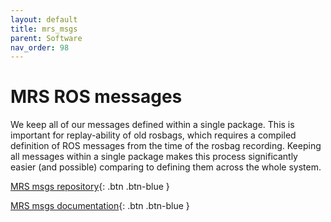 ```yaml
---
layout: default
title: mrs_msgs
parent: Software
nav_order: 98
---
```


# MRS ROS messages

We keep all of our messages defined within a single package.
This is important for replay-ability of old rosbags, which requires a compiled definition of ROS messages from the time of the rosbag recording.
Keeping all messages within a single package makes this process significantly easier (and possible) comparing to defining them across the whole system.

[MRS msgs repository](https://github.com/ctu-mrs/mrs_msgs){: .btn .btn-blue }

[MRS msgs documentation](https://ctu-mrs.github.io/mrs_msgs/){: .btn .btn-blue }
